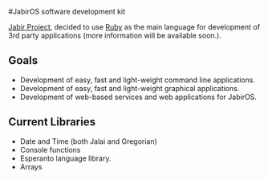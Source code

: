 #JabirOS software development kit

[Jabir Project](http://jabirproject.org), decided to use [Ruby](http://ruby-lang.org)
as the main language for development of 3rd party applications (more information will
  be available soon.).
## Goals
* Development of easy, fast and light-weight command line applications.
* Development of easy, fast and light-weight graphical applications.
* Development of web-based services and web applications for JabirOS.

## Current Libraries
* Date and Time (both Jalai and Gregorian)
* Console functions
* Esperanto language library.
* Arrays
